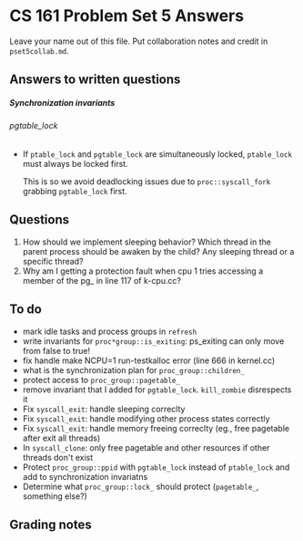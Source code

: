 # CS 161 Problem Set 5 Answers

Leave your name out of this file. Put collaboration notes and credit in
`pset5collab.md`.

## Answers to written questions

##### Synchronization invariants

###### pgtable_lock

- If `ptable_lock` and `pgtable_lock` are simultaneously locked, `ptable_lock` must always be locked first.

  This is so we avoid deadlocking issues due to `proc::syscall_fork` grabbing `pgtable_lock` first.

## Questions

1. How should we implement sleeping behavior? Which thread in the parent process should be awaken by the child? Any sleeping thread or a specific thread?
2. Why am I getting a protection fault when cpu 1 tries accessing a member of the pg\_ in line 117 of k-cpu.cc?

## To do

- mark idle tasks and process groups in `refresh`
- write invariants for `proc*group::is_exiting`: ps_exiting can only move from false to true!
- fix handle make NCPU=1 run-testkalloc error (line 666 in kernel.cc)
- what is the synchronization plan for `proc_group::children_`
- protect access to `proc_group::pagetable_`
- remove invariant that I added for `pgtable_lock`. `kill_zombie` disrespects it
- Fix `syscall_exit`: handle sleeping correclty
- Fix `syscall_exit`: handle modifying other process states correctly
- Fix `syscall_exit`: handle memory freeing correclty (eg., free pagetable after exit all threads)
- In `syscall_clone`: only free pagetable and other resources if other threads don't exist
- Protect `proc_group::ppid` with `pgtable_lock` instead of `ptable_lock` and add to synchronization invariatns
- Determine what `proc_group::lock_` should protect (`pagetable_`, something else?)

## Grading notes
